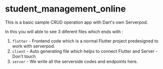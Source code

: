 # student_management_online

This is a basic sample CRUD operation app with Dart's own Serverpod.

In this you will able to see 3 diferent files which ends with :

1. `flutter` -  Frontend code which is a normal Flutter project predesigned to work with serverpod.
2. `client` - Auto generating file which helps to connect Flutter and Server - Don't touch
3. `server` - We write all the serverside codes and endpoints here.
